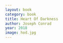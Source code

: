 ```yaml
---
layout: book
category: book
title: Heart Of Darkness
author: Joseph Conrad
year: 2018
image: hod.jpg
---
```

